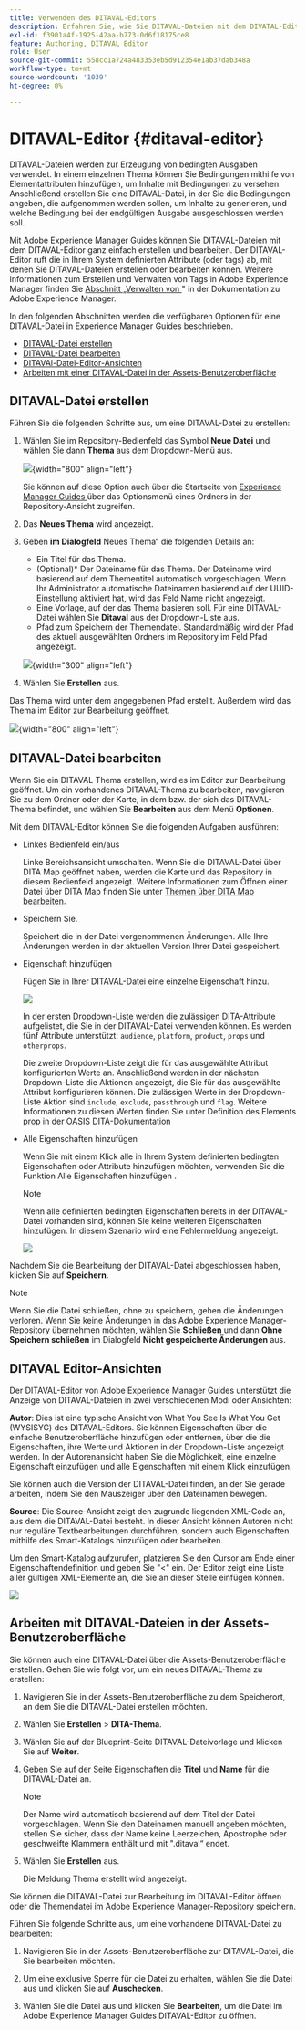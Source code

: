 ```yaml
---
title: Verwenden des DITAVAL-Editors
description: Erfahren Sie, wie Sie DITAVAL-Dateien mit dem DIVATAL-Editor in Adobe Experience Manager Guides erstellen und bearbeiten. Erfahren Sie, wie der DITAVAL-Editor DITAVAL-Dateien in Autoren- und Quellansichten unterstützt.
exl-id: f3901a4f-1925-42aa-b773-0d6f18175ce8
feature: Authoring, DITAVAL Editor
role: User
source-git-commit: 558cc1a724a483353eb5d912354e1ab37dab348a
workflow-type: tm+mt
source-wordcount: '1039'
ht-degree: 0%

---
```


# DITAVAL-Editor {#ditaval-editor}

DITAVAL-Dateien werden zur Erzeugung von bedingten Ausgaben verwendet. In einem einzelnen Thema können Sie Bedingungen mithilfe von Elementattributen hinzufügen, um Inhalte mit Bedingungen zu versehen. Anschließend erstellen Sie eine DITAVAL-Datei, in der Sie die Bedingungen angeben, die aufgenommen werden sollen, um Inhalte zu generieren, und welche Bedingung bei der endgültigen Ausgabe ausgeschlossen werden soll.

Mit Adobe Experience Manager Guides können Sie DITAVAL-Dateien mit dem DITAVAL-Editor ganz einfach erstellen und bearbeiten. Der DITAVAL-Editor ruft die in Ihrem System definierten Attribute \(oder tags\) ab, mit denen Sie DITAVAL-Dateien erstellen oder bearbeiten können. Weitere Informationen zum Erstellen und Verwalten von Tags in Adobe Experience Manager finden Sie [ Abschnitt „Verwalten von ](https://experienceleague.adobe.com/docs/experience-manager-cloud-service/sites/authoring/features/tags.html?lang=en)&quot; in der Dokumentation zu Adobe Experience Manager.

In den folgenden Abschnitten werden die verfügbaren Optionen für eine DITAVAL-Datei in Experience Manager Guides beschrieben.

- [DITAVAL-Datei erstellen](#create-ditaval-file)
- [DITAVAL-Datei bearbeiten](#edit-ditaval-file)
- [DITAVAl-Datei-Editor-Ansichten](#ditaval-editor-views)
- [Arbeiten mit einer DITAVAL-Datei in der Assets-Benutzeroberfläche](#working-with-ditaval-files-in-the-assets-ui)

## DITAVAL-Datei erstellen

Führen Sie die folgenden Schritte aus, um eine DITAVAL-Datei zu erstellen:

1. Wählen Sie im Repository-Bedienfeld das Symbol **Neue Datei** und wählen Sie dann **Thema** aus dem Dropdown-Menü aus.

   ![](images/new-file-option.png){width="800" align="left"}

   Sie können auf diese Option auch über die Startseite von [Experience Manager Guides ](./intro-home-page.md) über das Optionsmenü eines Ordners in der Repository-Ansicht zugreifen.

2. Das **Neues Thema** wird angezeigt.

3. Geben **im Dialogfeld** Neues Thema“ die folgenden Details an:
   - Ein Titel für das Thema.
   - \(Optional\)* Der Dateiname für das Thema. Der Dateiname wird basierend auf dem Thementitel automatisch vorgeschlagen. Wenn Ihr Administrator automatische Dateinamen basierend auf der UUID-Einstellung aktiviert hat, wird das Feld Name nicht angezeigt.
   - Eine Vorlage, auf der das Thema basieren soll. Für eine DITAVAL-Datei wählen Sie **Ditaval** aus der Dropdown-Liste aus.
   - Pfad zum Speichern der Themendatei. Standardmäßig wird der Pfad des aktuell ausgewählten Ordners im Repository im Feld Pfad angezeigt.

   ![](images/new-topic-dialog-ditaval.png){width="300" align="left"}


4. Wählen Sie **Erstellen** aus.

Das Thema wird unter dem angegebenen Pfad erstellt. Außerdem wird das Thema im Editor zur Bearbeitung geöffnet.

![](images/ditaval-file-editor.png){width="800" align="left"}

## DITAVAL-Datei bearbeiten

Wenn Sie ein DITAVAL-Thema erstellen, wird es im Editor zur Bearbeitung geöffnet. Um ein vorhandenes DITAVAL-Thema zu bearbeiten, navigieren Sie zu dem Ordner oder der Karte, in dem bzw. der sich das DITAVAL-Thema befindet, und wählen Sie **Bearbeiten** aus dem Menü **Optionen**.

Mit dem DITAVAL-Editor können Sie die folgenden Aufgaben ausführen:

- Linkes Bedienfeld ein/aus

  Linke Bereichsansicht umschalten. Wenn Sie die DITAVAL-Datei über DITA Map geöffnet haben, werden die Karte und das Repository in diesem Bedienfeld angezeigt. Weitere Informationen zum Öffnen einer Datei über DITA Map finden Sie unter [Themen über DITA Map bearbeiten](map-editor-advanced-map-editor.md#id17ACJ0F0FHS).

- Speichern Sie.

  Speichert die in der Datei vorgenommenen Änderungen. Alle Ihre Änderungen werden in der aktuellen Version Ihrer Datei gespeichert.

- Eigenschaft hinzufügen

  Fügen Sie in Ihrer DITAVAL-Datei eine einzelne Eigenschaft hinzu.

  ![](images/ditaval-editor-props-new.png)

  In der ersten Dropdown-Liste werden die zulässigen DITA-Attribute aufgelistet, die Sie in der DITAVAL-Datei verwenden können. Es werden fünf Attribute unterstützt: `audience`, `platform`, `product`, `props` und `otherprops`.

  Die zweite Dropdown-Liste zeigt die für das ausgewählte Attribut konfigurierten Werte an. Anschließend werden in der nächsten Dropdown-Liste die Aktionen angezeigt, die Sie für das ausgewählte Attribut konfigurieren können. Die zulässigen Werte in der Dropdown-Liste Aktion sind `include`, `exclude`, `passthrough` und `flag`. Weitere Informationen zu diesen Werten finden Sie unter Definition des Elements [prop](http://docs.oasis-open.org/dita/dita/v1.3/errata01/os/complete/part3-all-inclusive/langRef/ditaval/ditaval-prop.html#ditaval-prop) in der OASIS DITA-Dokumentation

- Alle Eigenschaften hinzufügen

  Wenn Sie mit einem Klick alle in Ihrem System definierten bedingten Eigenschaften oder Attribute hinzufügen möchten, verwenden Sie die Funktion Alle Eigenschaften hinzufügen .

  >[!NOTE]
  >
  > Wenn alle definierten bedingten Eigenschaften bereits in der DITAVAL-Datei vorhanden sind, können Sie keine weiteren Eigenschaften hinzufügen. In diesem Szenario wird eine Fehlermeldung angezeigt.

  ![](images/ditaval-all-props-new.png)

Nachdem Sie die Bearbeitung der DITAVAL-Datei abgeschlossen haben, klicken Sie auf **Speichern**.

>[!NOTE]
>
> Wenn Sie die Datei schließen, ohne zu speichern, gehen die Änderungen verloren. Wenn Sie keine Änderungen in das Adobe Experience Manager-Repository übernehmen möchten, wählen Sie **Schließen** und dann **Ohne Speichern schließen** im Dialogfeld **Nicht gespeicherte Änderungen** aus.

## DITAVAL Editor-Ansichten

Der DITAVAL-Editor von Adobe Experience Manager Guides unterstützt die Anzeige von DITAVAL-Dateien in zwei verschiedenen Modi oder Ansichten:

**Autor**:   Dies ist eine typische Ansicht von What You See Is What You Get \(WYSISYG\) des DITAVAL-Editors. Sie können Eigenschaften über die einfache Benutzeroberfläche hinzufügen oder entfernen, über die die Eigenschaften, ihre Werte und Aktionen in der Dropdown-Liste angezeigt werden. In der Autorenansicht haben Sie die Möglichkeit, eine einzelne Eigenschaft einzufügen und alle Eigenschaften mit einem Klick einzufügen.

Sie können auch die Version der DITAVAL-Datei finden, an der Sie gerade arbeiten, indem Sie den Mauszeiger über den Dateinamen bewegen.

**Source**:   Die Source-Ansicht zeigt den zugrunde liegenden XML-Code an, aus dem die DITAVAL-Datei besteht. In dieser Ansicht können Autoren nicht nur reguläre Textbearbeitungen durchführen, sondern auch Eigenschaften mithilfe des Smart-Katalogs hinzufügen oder bearbeiten.

Um den Smart-Katalog aufzurufen, platzieren Sie den Cursor am Ende einer Eigenschaftendefinition und geben Sie &quot;&lt;&quot; ein. Der Editor zeigt eine Liste aller gültigen XML-Elemente an, die Sie an dieser Stelle einfügen können.

![](images/ditaval-source-view-new.png)


## Arbeiten mit DITAVAL-Dateien in der Assets-Benutzeroberfläche

Sie können auch eine DITAVAL-Datei über die Assets-Benutzeroberfläche erstellen. Gehen Sie wie folgt vor, um ein neues DITAVAL-Thema zu erstellen:

1. Navigieren Sie in der Assets-Benutzeroberfläche zu dem Speicherort, an dem Sie die DITAVAL-Datei erstellen möchten.

1. Wählen Sie **Erstellen** \> **DITA-Thema**.

1. Wählen Sie auf der Blueprint-Seite DITAVAL-Dateivorlage und klicken Sie auf **Weiter**.

1. Geben Sie auf der Seite Eigenschaften die **Titel** und **Name** für die DITAVAL-Datei an.

   >[!NOTE]
   >
   > Der Name wird automatisch basierend auf dem Titel der Datei vorgeschlagen. Wenn Sie den Dateinamen manuell angeben möchten, stellen Sie sicher, dass der Name keine Leerzeichen, Apostrophe oder geschweifte Klammern enthält und mit &quot;.ditaval“ endet.

1. Wählen Sie **Erstellen** aus.

   Die Meldung Thema erstellt wird angezeigt.

Sie können die DITAVAL-Datei zur Bearbeitung im DITAVAL-Editor öffnen oder die Themendatei im Adobe Experience Manager-Repository speichern.

Führen Sie folgende Schritte aus, um eine vorhandene DITAVAL-Datei zu bearbeiten:

1. Navigieren Sie in der Assets-Benutzeroberfläche zur DITAVAL-Datei, die Sie bearbeiten möchten.

1. Um eine exklusive Sperre für die Datei zu erhalten, wählen Sie die Datei aus und klicken Sie auf **Auschecken**.

1. Wählen Sie die Datei aus und klicken Sie **Bearbeiten**, um die Datei im Adobe Experience Manager Guides DITAVAL-Editor zu öffnen.



